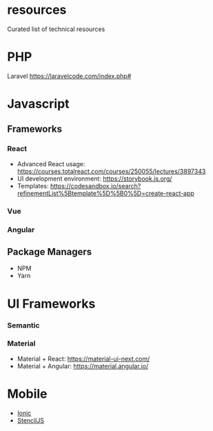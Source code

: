 # resources
Curated list of technical resources


# PHP
Laravel
https://laravelcode.com/index.php#

# Javascript 
## Frameworks
### React
* Advanced React usage: https://courses.totalreact.com/courses/250055/lectures/3897343
* UI development environment: https://storybook.js.org/
* Templates: https://codesandbox.io/search?refinementList%5Btemplate%5D%5B0%5D=create-react-app
### Vue
### Angular 
## Package Managers
* NPM
* Yarn
# UI Frameworks
### Semantic
### Material
* Material + React: https://material-ui-next.com/
* Material + Angular: https://material.angular.io/

# Mobile
* [Ionic](https://ionicframework.com/)
* [StencilJS](https://stenciljs.com)
